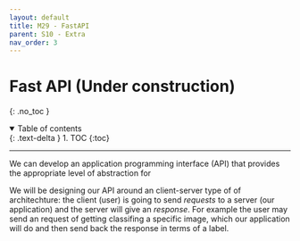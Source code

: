 ```yaml
---
layout: default
title: M29 - FastAPI
parent: S10 - Extra
nav_order: 3
---
```


# Fast API (Under construction)
{: .no_toc }

<details open markdown="block">
  <summary>
    Table of contents
  </summary>
  {: .text-delta }
1. TOC
{:toc}
</details>

---

We can develop an application programming interface (API) that provides the appropriate level of abstraction for 

We will be designing our API around an client-server type of of architechture: the client (user) is going to send *requests* to a server (our application) and the server will give an *response*. For example the user may send an request of getting classifing a specific image, which our application will do and then send back the response in terms of a label.



